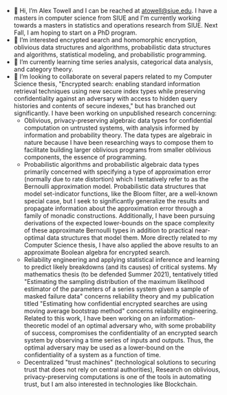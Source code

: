 - 👋 Hi, I’m Alex Towell and I can be reached at atowell@siue.edu.
I have a masters in computer science from SIUE and I'm currently working towards a masters in statistics and operations research from SIUE. Next Fall, I am hoping to start on a PhD program.
- 👀 I’m interested encrypted search and homomorphic encryption, oblivious data structures and algorithms, probabilistic data structures and algorithms, statistical modeling, and probabilistic programming.
- 🌱 I’m currently learning time series analysis, categorical data analysis, and category theory.
- 💞️ I’m looking to collaborate on several papers related to my Computer Science thesis, "Encrypted search: enabling standard information retrieval techniques using new secure index types while preserving confidentiality against an adversary with access to hidden query histories and contents of secure indexes," but has branched out significantly. I have been working on unpublished research concerning:
  * Oblivious, privacy-preserving algebraic data types for confidential computation on untrusted systems, with analysis informed by information and probability theory. The data types are algebraic in nature because I have been researching ways to compose them to facilitate building larger oblivious programs from smaller oblivious components, the essence of programming.
  * Probabilistic algorithms and probabilistic algebraic data types primarily concerned with specifying a type of approximation error (normally due to rate distortion) which I tentatively refer to as the Bernoulli approximation model.
  Probabilistic data structures that model set-indicator functions, like the Bloom filter, are a well-known special case, but I seek to significantly generalize the results and propagate information about the approximation error through a family of monadic constructions.
  Additionally, I have been pursuing derivations of the expected lower-bounds on the space complexity of these approximate Bernoulli types in addition to practical near-optimal data structures that model them.
  More directly related to my Computer Science thesis, I have also applied the above results to an approximate Boolean algebra for encrypted search.
  * Reliability engineering and applying statistical inference and learning to predict likely breakdowns (and its causes) of critical systems.
  My mathematics thesis (to be defended Summer 2021), tentatively titled "Estimating the sampling distribution of the maximum likelihood estimator of the parameters of a series system given a sample of masked failure data" concerns reliability theory and my publication titled "Estimating how confidential encrypted searches are using moving average bootstrap method" concerns reliability engineering.
  Related to this work, I have been working on an information-theoretic model of an optimal adversary who, with some probability of success, compromises the confidentiality of an encrypted search system by observing a time series of inputs and outputs.
  Thus, the optimal adversary may be used as a lower-bound on the confidentiality of a system as a function of time.
  * Decentralized "trust machines" (technological solutions to securing trust that does not rely on central authorities), Research on oblivious, privacy-preserving computations is one of the tools in automating trust, but I am also interested in technologies like Blockchain.

<!---
queelius/queelius is a ✨ special ✨ repository because its `README.md` (this file) appears on your GitHub profile.
You can click the Preview link to take a look at your changes.
--->
